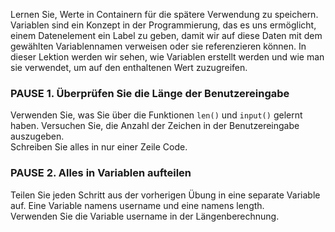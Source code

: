 Lernen Sie, Werte in Containern für die spätere Verwendung zu speichern. Variablen sind ein Konzept in der Programmierung, das es uns ermöglicht, einem Datenelement ein Label zu geben, damit wir auf diese Daten mit dem gewählten Variablennamen verweisen oder sie referenzieren können. In dieser Lektion werden wir sehen, wie Variablen erstellt werden und wie man sie verwendet, um auf den enthaltenen Wert zuzugreifen.

### PAUSE 1. Überprüfen Sie die Länge der Benutzereingabe
Verwenden Sie, was Sie über die Funktionen `len()` und `input()` gelernt haben. Versuchen Sie, die Anzahl der Zeichen in der Benutzereingabe auszugeben.  
Schreiben Sie alles in nur einer Zeile Code.

### PAUSE 2. Alles in Variablen aufteilen
Teilen Sie jeden Schritt aus der vorherigen Übung in eine separate Variable auf. Eine Variable namens username und eine namens length.  
Verwenden Sie die Variable username in der Längenberechnung.